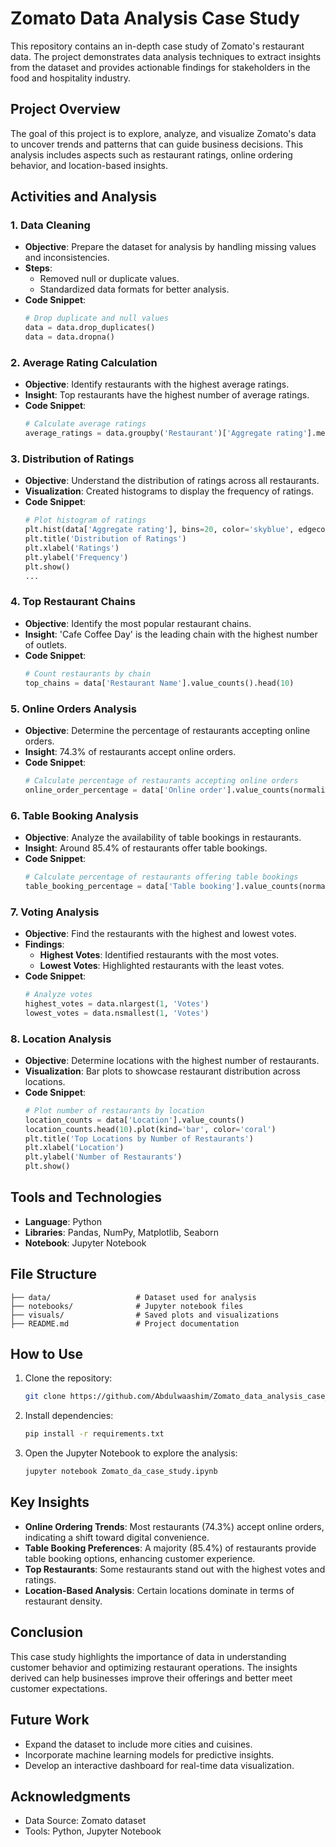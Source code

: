 # Zomato Data Analysis Case Study

This repository contains an in-depth case study of Zomato's restaurant data. The project demonstrates data analysis techniques to extract insights from the dataset and provides actionable findings for stakeholders in the food and hospitality industry.

## Project Overview

The goal of this project is to explore, analyze, and visualize Zomato's data to uncover trends and patterns that can guide business decisions. This analysis includes aspects such as restaurant ratings, online ordering behavior, and location-based insights.

## Activities and Analysis

### 1. Data Cleaning

- **Objective**: Prepare the dataset for analysis by handling missing values and inconsistencies.
- **Steps**:
  - Removed null or duplicate values.
  - Standardized data formats for better analysis.
- **Code Snippet**:
  ```python
  # Drop duplicate and null values
  data = data.drop_duplicates()
  data = data.dropna()
  ```

### 2. Average Rating Calculation

- **Objective**: Identify restaurants with the highest average ratings.
- **Insight**: Top restaurants have the highest number of average ratings.
- **Code Snippet**:
  ```python
  # Calculate average ratings
  average_ratings = data.groupby('Restaurant')['Aggregate rating'].mean().sort_values(ascending=False)
  ```

### 3. Distribution of Ratings

- **Objective**: Understand the distribution of ratings across all restaurants.
- **Visualization**: Created histograms to display the frequency of ratings.
- **Code Snippet**:
  ```python
  # Plot histogram of ratings
  plt.hist(data['Aggregate rating'], bins=20, color='skyblue', edgecolor='black')
  plt.title('Distribution of Ratings')
  plt.xlabel('Ratings')
  plt.ylabel('Frequency')
  plt.show()
  ...

### 4. Top Restaurant Chains

- **Objective**: Identify the most popular restaurant chains.
- **Insight**: 'Cafe Coffee Day' is the leading chain with the highest number of outlets.
- **Code Snippet**:
  ```python
  # Count restaurants by chain
  top_chains = data['Restaurant Name'].value_counts().head(10)
  ```

### 5. Online Orders Analysis

- **Objective**: Determine the percentage of restaurants accepting online orders.
- **Insight**: 74.3% of restaurants accept online orders.
- **Code Snippet**:
  ```python
  # Calculate percentage of restaurants accepting online orders
  online_order_percentage = data['Online order'].value_counts(normalize=True) * 100
  ```

### 6. Table Booking Analysis

- **Objective**: Analyze the availability of table bookings in restaurants.
- **Insight**: Around 85.4% of restaurants offer table bookings.
- **Code Snippet**:
  ```python
  # Calculate percentage of restaurants offering table bookings
  table_booking_percentage = data['Table booking'].value_counts(normalize=True) * 100
  ```

### 7. Voting Analysis

- **Objective**: Find the restaurants with the highest and lowest votes.
- **Findings**:
  - **Highest Votes**: Identified restaurants with the most votes.
  - **Lowest Votes**: Highlighted restaurants with the least votes.
- **Code Snippet**:
  ```python
  # Analyze votes
  highest_votes = data.nlargest(1, 'Votes')
  lowest_votes = data.nsmallest(1, 'Votes')
  ```

### 8. Location Analysis

- **Objective**: Determine locations with the highest number of restaurants.
- **Visualization**: Bar plots to showcase restaurant distribution across locations.
- **Code Snippet**:
  ```python
  # Plot number of restaurants by location
  location_counts = data['Location'].value_counts()
  location_counts.head(10).plot(kind='bar', color='coral')
  plt.title('Top Locations by Number of Restaurants')
  plt.xlabel('Location')
  plt.ylabel('Number of Restaurants')
  plt.show()
  ```

## Tools and Technologies

- **Language**: Python
- **Libraries**: Pandas, NumPy, Matplotlib, Seaborn
- **Notebook**: Jupyter Notebook

## File Structure

```
├── data/                   # Dataset used for analysis
├── notebooks/              # Jupyter notebook files
├── visuals/                # Saved plots and visualizations
├── README.md               # Project documentation
```

## How to Use

1. Clone the repository:
   ```bash
   git clone https://github.com/Abdulwaashim/Zomato_data_analysis_case_study.git
   ```
2. Install dependencies:
   ```bash
   pip install -r requirements.txt
   ```
3. Open the Jupyter Notebook to explore the analysis:
   ```bash
   jupyter notebook Zomato_da_case_study.ipynb
   ```

## Key Insights

- **Online Ordering Trends**: Most restaurants (74.3%) accept online orders, indicating a shift toward digital convenience.
- **Table Booking Preferences**: A majority (85.4%) of restaurants provide table booking options, enhancing customer experience.
- **Top Restaurants**: Some restaurants stand out with the highest votes and ratings.
- **Location-Based Analysis**: Certain locations dominate in terms of restaurant density.

## Conclusion

This case study highlights the importance of data in understanding customer behavior and optimizing restaurant operations. The insights derived can help businesses improve their offerings and better meet customer expectations.

## Future Work

- Expand the dataset to include more cities and cuisines.
- Incorporate machine learning models for predictive insights.
- Develop an interactive dashboard for real-time data visualization.

## Acknowledgments

- Data Source: Zomato dataset
- Tools: Python, Jupyter Notebook

